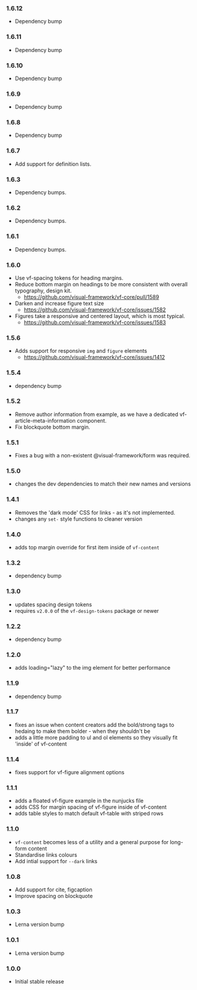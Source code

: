 ### 1.6.12

* Dependency bump

### 1.6.11

* Dependency bump

### 1.6.10

* Dependency bump

### 1.6.9

* Dependency bump

### 1.6.8

* Dependency bump

### 1.6.7

* Add support for definition lists.

### 1.6.3

* Dependency bumps.

### 1.6.2

* Dependency bumps.

### 1.6.1

* Dependency bumps.

### 1.6.0

* Use vf-spacing tokens for heading margins.
* Reduce bottom margin on headings to be more consistent with overall typography, design kit.
  * https://github.com/visual-framework/vf-core/pull/1589
* Darken and increase figure text size
  * https://github.com/visual-framework/vf-core/issues/1582
* Figures take a responsive and centered layout, which is most typical.
  * https://github.com/visual-framework/vf-core/issues/1583

### 1.5.6

* Adds support for responsive `img` and `figure` elements
  * https://github.com/visual-framework/vf-core/issues/1412

### 1.5.4

* dependency bump

### 1.5.2

* Remove author information from example, as we have a dedicated vf-article-meta-information component.
* Fix blockquote bottom margin.

### 1.5.1

* Fixes a bug with a non-existent @visual-framework/form was required.

### 1.5.0

* changes the dev dependencies to match their new names and versions

### 1.4.1

* Removes the 'dark mode' CSS for links - as it's not implemented.
* changes any `set-` style functions to cleaner version

### 1.4.0

* adds top margin override for first item inside of `vf-content`

### 1.3.2

* dependency bump

### 1.3.0

* updates spacing design tokens
* requires `v2.0.0` of the `vf-design-tokens` package or newer

### 1.2.2

* dependency bump

### 1.2.0

* adds loading="lazy" to the img element for better performance

### 1.1.9

* dependency bump

### 1.1.7

* fixes an issue when content creators add the bold/strong tags to hedaing to make them bolder - when they shouldn't be
* adds a little more padding to ul and ol elements so they visually fit 'inside' of vf-content

### 1.1.4

* fixes support for vf-figure alignment options

### 1.1.1

* adds a floated vf-figure example in the nunjucks file
* adds CSS for margin spacing of vf-figure inside of vf-content
* adds table styles to match default vf-table with striped rows

### 1.1.0

* `vf-content` becomes less of a utility and a general purpose for long-form content
* Standardise links colours
* Add intial support for `--dark` links

### 1.0.8

* Add support for cite, figcaption
* Improve spacing on blockquote

### 1.0.3

* Lerna version bump

### 1.0.1

* Lerna version bump

### 1.0.0

* Initial stable release
